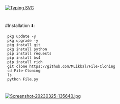 ##
[![Typing SVG](https://readme-typing-svg.demolab.com?font=Fira+Code&size=30&pause=1000&color=20F713&width=435&lines=File-Cloning%E2%9C%8C%EF%B8%8F%E2%9D%A4%EF%B8%8F)](https://git.io/typing-svg)
#


#Installation ⬇️:


     pkg update -y
     pkg upgrade -y
     pkg install git
     pkg install python
     pip install requests
     pip install bs4
     pip install rich
     git clone https://github.com/MLikbal/File-Cloning
     cd File-Cloning
     ls
     python File.py

#

[![Screenshot-20230325-135640.jpg](https://i.postimg.cc/66Dk0wCC/Screenshot-20230325-135640.jpg)](https://postimg.cc/z3F2zstf)
